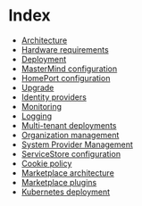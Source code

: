 # Index

- [Architecture](architecture/architecture.md)
- [Hardware requirements](hardware-requirements/requirements.md)
- [Deployment](deployment/demo-deployment.md)
- [MasterMind configuration](mastermind-configuration/general.md)
- [HomePort configuration]()
- [Upgrade]()
- [Identity providers]()
- [Monitoring]()
- [Logging]()
- [Multi-tenant deployments]()
- [Organization management]()
- [System Provider Management]()
- [ServiceStore configuration]()
- [Cookie policy]()
- [Marketplace architecture]()
- [Marketplace plugins]()
- [Kubernetes deployment](kubernetes-deployment/general.md)
